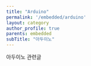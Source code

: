 ```yaml
---
title: "Arduino"
permalink: '/embedded/arduino'
layout: category
author_profile: true
parents: embedded
subTitle: "아두이노"
---
```


아두이노 관련글
